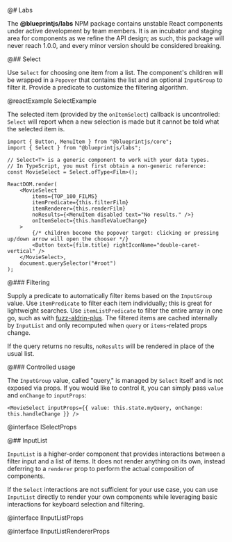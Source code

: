 @# Labs

The **@blueprintjs/labs** NPM package contains unstable React components under active development by team members. It is an incubator and staging area for components as we refine the API design; as such, this package will never reach 1.0.0, and every minor version should be considered breaking.

@## Select

Use `Select` for choosing one item from a list. The component's children will be wrapped in a `Popover` that contains the list and an optional `InputGroup` to filter it. Provide a predicate to customize the filtering algorithm.

@reactExample SelectExample

The selected item (provided by the `onItemSelect`) callback is uncontrolled: `Select` will report when a new selection is made but it cannot be told what the selected item is.

```tsx
import { Button, MenuItem } from "@blueprintjs/core";
import { Select } from "@blueprintjs/labs";

// Select<T> is a generic component to work with your data types.
// In TypeScript, you must first obtain a non-generic reference:
const MovieSelect = Select.ofType<Film>();

ReactDOM.render(
    <MovieSelect
        items={TOP_100_FILMS}
        itemPredicate={this.filterFilm}
        itemRenderer={this.renderFilm}
        noResults={<MenuItem disabled text="No results." />}
        onItemSelect={this.handleValueChange}
    >
        {/* children become the popover target: clicking or pressing up/down arrow will open the chooser */}
        <Button text={film.title} rightIconName="double-caret-vertical" />
    </MovieSelect>,
    document.querySelector("#root")
);
```

@### Filtering

Supply a predicate to automatically filter items based on the `InputGroup` value. Use `itemPredicate` to filter each item individually; this is great for lightweight searches. Use `itemListPredicate` to filter the entire array in one go, such as with [fuzz-aldrin-plus](TODO). The filtered items are cached internally by `InputList` and only recomputed when `query` or `items`-related props change.

If the query returns no results, `noResults` will be rendered in place of the usual list.

@### Controlled usage

The `InputGroup` value, called "query," is managed by `Select` itself and is not exposed via props. If you would like to control it, you can simply pass `value` and `onChange` to `inputProps`:

```tsx
<MovieSelect inputProps={{ value: this.state.myQuery, onChange: this.handleChange }} />
```

@interface ISelectProps

@## InputList

`InputList` is a higher-order component that provides interactions between a filter input and a list of items. It does not render anything on its own, instead deferring to a `renderer` prop to perform the actual composition of components.

If the `Select` interactions are not sufficient for your use case, you can use `InputList` directly to render your own components while leveraging basic interactions for keyboard selection and filtering.

@interface IInputListProps

@interface IInputListRendererProps
